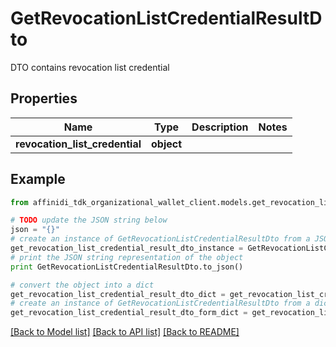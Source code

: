 # GetRevocationListCredentialResultDto

DTO contains revocation list credential

## Properties

| Name                           | Type       | Description | Notes |
| ------------------------------ | ---------- | ----------- | ----- |
| **revocation_list_credential** | **object** |             |

## Example

```python
from affinidi_tdk_organizational_wallet_client.models.get_revocation_list_credential_result_dto import GetRevocationListCredentialResultDto

# TODO update the JSON string below
json = "{}"
# create an instance of GetRevocationListCredentialResultDto from a JSON string
get_revocation_list_credential_result_dto_instance = GetRevocationListCredentialResultDto.from_json(json)
# print the JSON string representation of the object
print GetRevocationListCredentialResultDto.to_json()

# convert the object into a dict
get_revocation_list_credential_result_dto_dict = get_revocation_list_credential_result_dto_instance.to_dict()
# create an instance of GetRevocationListCredentialResultDto from a dict
get_revocation_list_credential_result_dto_form_dict = get_revocation_list_credential_result_dto.from_dict(get_revocation_list_credential_result_dto_dict)
```

[[Back to Model list]](../README.md#documentation-for-models) [[Back to API list]](../README.md#documentation-for-api-endpoints) [[Back to README]](../README.md)
